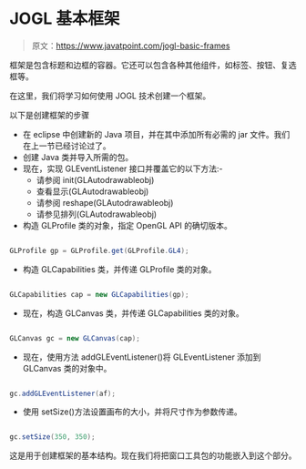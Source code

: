 # JOGL 基本框架

> 原文：<https://www.javatpoint.com/jogl-basic-frames>

框架是包含标题和边框的容器。它还可以包含各种其他组件，如标签、按钮、复选框等。

在这里，我们将学习如何使用 JOGL 技术创建一个框架。

以下是创建框架的步骤

*   在 eclipse 中创建新的 Java 项目，并在其中添加所有必需的 jar 文件。我们在上一节已经讨论过了。
*   创建 Java 类并导入所需的包。
*   现在，实现 GLEventListener 接口并覆盖它的以下方法:-
    *   请参阅 init(GLAutodrawableobj)
    *   查看显示(GLAutodrawableobj)
    *   请参阅 reshape(GLAutodrawableobj)
    *   请参见排列(GLAutodrawableobj)
*   构造 GLProfile 类的对象，指定 OpenGL API 的确切版本。

```java

GLProfile gp = GLProfile.get(GLProfile.GL4);

```

*   构造 GLCapabilities 类，并传递 GLProfile 类的对象。

```java

GLCapabilities cap = new GLCapabilities(gp);

```

*   现在，构造 GLCanvas 类，并传递 GLCapabilities 类的对象。

```java

GLCanvas gc = new GLCanvas(cap);

```

*   现在，使用方法 addGLEventListener()将 GLEventListener 添加到 GLCanvas 类的对象中。

```java

gc.addGLEventListener(af);

```

*   使用 setSize()方法设置画布的大小，并将尺寸作为参数传递。

```java

gc.setSize(350, 350);

```

这是用于创建框架的基本结构。现在我们将把窗口工具包的功能嵌入到这个部分。